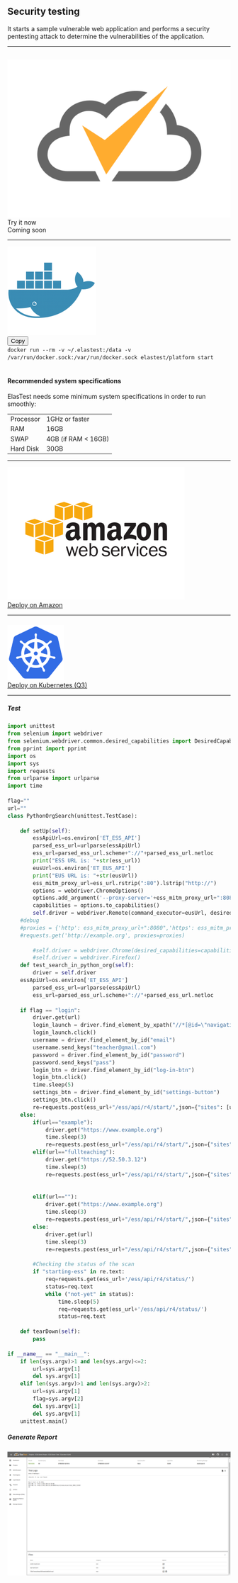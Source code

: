 <div class="range range-xs-left">
<div class="cell-xs-10 cell-lg-6 text-md-left inset-md-right-80 cell-lg-push-1 offset-top-50 offset-lg-top-0">
<h2 id="content" class="h1">Security testing</h2>
<div class="offset-top-30 offset-md-top-30">
</div>
</div>
</div>

<p>It starts a sample vulnerable web application and performs a security pentesting attack to determine the vulnerabilities of the application.</p>

<div class="run-div">
    <hr />
    <div class="row row-run-demo no-margin">
        <div class="col col-md-2 col-sm-4 col-xs-12">
            <img src="/docs/images/logo-dark.png" style="border: none; padding-top: 14px;" alt="" />
        </div>
        <!-- Remove it -->
        <div class="col col-md-8 col-sm-8 col-xs-6">
            <a class="btn btn-xs btn-primary disabled" title="Try it now">Try it now</a>
        </div>
        <div class="col col-md-8 col-sm-8 col-xs-2">
            <span class="text-center"><i class="fas fa-hammer fa-3x"></i>Coming soon</span>
        </div>
        <!--
        <div class="col col-md-10 col-sm-8 col-xs-12">
            <a class="btn btn-xs btn-primary disabled" title="Try it now">Try it now</a>
        </div>
        -->
    </div>
    <hr />
    <div class="row row-run-demo no-margin">
        <div class="col col-md-2 col-sm-4 col-xs-12"><img src="/docs/images/docker.png" style="border: none;" alt="" /></div>
        <div class="col col-md-10 col-sm-8 col-xs-12">
            <div class="row no-margin">
                <div class="col-lg-1 col-md-2 col-sm-2 no-padding">
                    <button id="btn-copy-2" class="btn btn-xs btn-primary" data-toggle="tooltip" data-placement="button"
                    title="Copy to Clipboard">Copy</button>
                </div>
                <div class="col-lg-11 col-md-10 col-sm-10 no-padding">
                    <code id="code-2">docker run --rm -v ~/.elastest:/data -v /var/run/docker.sock:/var/run/docker.sock elastest/platform start</code>
                </div>
                <br/>
                <div class="row no-margin docker-info-div">
                    <div class="col-lg-1 col-md-2 col-sm-2 no-padding docker-info-icon">
                        <i class="fas fa-info-circle"></i>
                    </div>
                    <div class="col-lg-11 col-md-10 col-sm-10 no-padding">
                        <h4 class="small-subtitle">Recommended system specifications</h4>
                        <p>ElasTest needs some minimum system specifications in order to run smoothly:</p>
                        <table>
                            <tr>
                                <td>Processor</td>
                                <td>1GHz or faster</td>
                            </tr>
                            <tr>
                                <td>RAM</td>
                                <td>16GB</td>
                            </tr>
                            <tr>
                                <td>SWAP</td>
                                <td>4GB (if RAM < 16GB)</td>
                            </tr>
                            <tr>
                                <td>Hard Disk</td>
                                <td>30GB</td>
                            </tr>
                        </table>
                    </div>
                </div>
            </div>
        </div>
    </div>
    <hr />
    <div class="row row-run-demo no-margin">
        <div class="col col-md-2 col-sm-4 col-xs-12"><img src="/docs/images/amazonAWS.png" style="border: none;" alt="" /></div>
        <div class="col col-md-10 col-sm-8 col-xs-12">
            <a href="/docs/deploying/aws/" class="btn btn-xs btn-primary" title="Deploy on Amazon">Deploy on Amazon</a>
        </div>
    </div>
    <hr />
    <div class="row row-run-demo no-margin">
        <div class="col col-md-2 col-sm-4 col-xs-12"><img src="/docs/images/kubernetes.png" style="border: none; max-height: 124px; padding-top: 8px;" alt="" /></div>
        <div class="col col-md-10 col-sm-8 col-xs-12">
            <a href="/docs/deploying/kubernetes" class="btn btn-xs btn-primary" data-toggle="tooltip" data-placement="button"
                    title="On quarter 3">Deploy on Kubernetes (Q3)</a>
        </div>
    </div>
    <hr />
</div>

<h5 class="small-subtitle">Test <i class="fab fa-python"></i></h5>

```python
import unittest
from selenium import webdriver
from selenium.webdriver.common.desired_capabilities import DesiredCapabilities
from pprint import pprint
import os
import sys
import requests
from urlparse import urlparse
import time

flag=""
url=""
class PythonOrgSearch(unittest.TestCase):

    def setUp(self):
    	essApiUrl=os.environ['ET_ESS_API']
    	parsed_ess_url=urlparse(essApiUrl)
    	ess_url=parsed_ess_url.scheme+"://"+parsed_ess_url.netloc
    	print("ESS URL is: "+str(ess_url))
    	eusUrl=os.environ['ET_EUS_API']
    	print("EUS URL is: "+str(eusUrl))
    	ess_mitm_proxy_url=ess_url.rstrip(":80").lstrip("http://")
        options = webdriver.ChromeOptions()
        options.add_argument('--proxy-server='+ess_mitm_proxy_url+":8080")
        capabilities = options.to_capabilities()
        self.driver = webdriver.Remote(command_executor=eusUrl, desired_capabilities=capabilities)
	#debug
	#proxies = {'http': ess_mitm_proxy_url+":8080",'https': ess_mitm_proxy_url+":8080"}
	#requests.get('http://example.org', proxies=proxies)

        #self.driver = webdriver.Chrome(desired_capabilities=capabilities)
        #self.driver = webdriver.Firefox()
    def test_search_in_python_org(self):
        driver = self.driver
	essApiUrl=os.environ['ET_ESS_API']
    	parsed_ess_url=urlparse(essApiUrl)
    	ess_url=parsed_ess_url.scheme+"://"+parsed_ess_url.netloc

	if flag == "login":
		driver.get(url)
		login_launch = driver.find_element_by_xpath("//*[@id=\"navigation-bar\"]/div/ul/li[2]/a")
		login_launch.click()
		username = driver.find_element_by_id("email")
		username.send_keys("teacher@gmail.com")
		password = driver.find_element_by_id("password")
		password.send_keys("pass")
		login_btn = driver.find_element_by_id("log-in-btn")
		login_btn.click()
		time.sleep(5)
		settings_btn = driver.find_element_by_id("settings-button")
		settings_btn.click()
		re=requests.post(ess_url+"/ess/api/r4/start/",json={"sites": [url]})
	else:
		if(url=="example"):
			driver.get("https://www.example.org")
			time.sleep(3)
			re=requests.post(ess_url+"/ess/api/r4/start/",json={"sites": ["https://www.example.org"]})
		elif(url=="fullteaching"):
			driver.get("https://52.50.3.12")
			time.sleep(3)
			re=requests.post(ess_url+"/ess/api/r4/start/",json={"sites": ["https://52.50.3.12"]})
		
		
		elif(url==""):					
			driver.get("https://www.example.org")
			time.sleep(3)
			re=requests.post(ess_url+"/ess/api/r4/start/",json={"sites": ["https://www.example.org"]})			
		else:
			driver.get(url)
			time.sleep(3)
			re=requests.post(ess_url+"/ess/api/r4/start/",json={"sites": [url]})	

        #Checking the status of the scan
        if "starting-ess" in re.text:
            req=requests.get(ess_url+'/ess/api/r4/status/')
            status=req.text
            while ("not-yet" in status):
                time.sleep(5)
                req=requests.get(ess_url+'/ess/api/r4/status/')
                status=req.text

    def tearDown(self):
        pass

if __name__ == "__main__":
	if len(sys.argv)>1 and len(sys.argv)<=2:
		url=sys.argv[1]
		del sys.argv[1]
	elif len(sys.argv)>1 and len(sys.argv)>2:
		url=sys.argv[1]
		flag=sys.argv[2]
		del sys.argv[1]
		del sys.argv[1]
	unittest.main()
```

<h5 class="small-subtitle">Generate Report <i class="fas fa-chart-bar"></i></h5>

<div class="docs-gallery inline-block">
    <a data-fancybox="gallery-1" href="/docs/demos/images/security/report.png"><img class="img-responsive img-wellcome" src="/docs/demos/images/security/report.png"/></a>
</div>